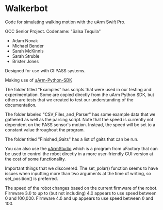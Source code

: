 # Walkerbot
Code for simulating walking motion with the uArm Swift Pro.

GCC Senior Project. Codename: "Salsa Tequila"
- Adam Novak
- Michael Bender
- Sarah McKinnis
- Sarah Struble
- Brister Jones

Designed for use with GI PASS systems.

Making use of [uArm-Python-SDK](https://github.com/uArm-Developer/uArm-Python-SDK)

The folder titled "Examples" has scripts that were used in our testing and experimentation. Some are copied directly from the uArm Python SDK, but others are tests that we created to test our understanding of the documentation.

The folder labeled "CSV_Files_and_Parser" has some example data that we gathered as well as the parsing script. Note that the speed is currently not dependent on the PASS sensor's motion. Instead, the speed will be set to a constant value throughout the program.

The folder titled "Finished_Gaits" has a list of gaits that can be run. 


You can also use the [uArmStudio](https://www.ufactory.cc/#/en/support/download/pro) which is a program from uFactory that can be used to control the robot directly in a more user-friendly GUI version at the cost of some functionality.

Important things that we discovered:
The set_polar() function seems to have issues when inputting more than two arguments at the time of writing, so set_position() is preferred. 

The speed of the robot changes based on the current firmware of the robot.
Firmware 3.0 to up to (but not including) 4.0 appears to use speed between 0 and 100,000.
Firmware 4.0 and up appears to use speed between 0 and 100.


